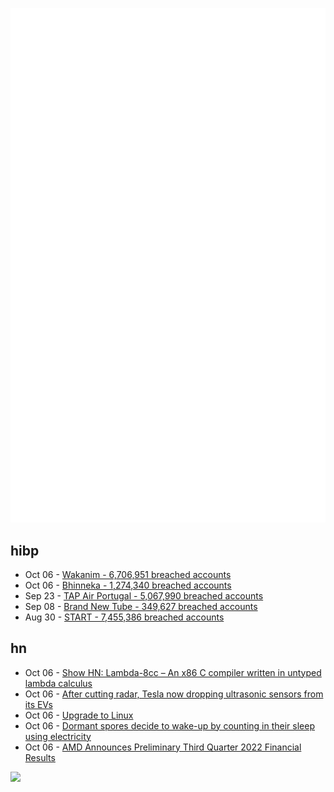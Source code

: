![Metrics](https://raw.githubusercontent.com/phixion/phixion/master/metrics.svg)

## hibp

<!--
for https://github.com/phixion/phixion/blob/main/.github/workflows/feeds.yml
-->
<!--START_SECTION:haveibeenpwnd-->
- Oct 06 - [Wakanim - 6,706,951 breached accounts](https://haveibeenpwned.com/PwnedWebsites#Wakanim)
- Oct 06 - [Bhinneka - 1,274,340 breached accounts](https://haveibeenpwned.com/PwnedWebsites#Bhinneka)
- Sep 23 - [TAP Air Portugal - 5,067,990 breached accounts](https://haveibeenpwned.com/PwnedWebsites#TAPAirPortugal)
- Sep 08 - [Brand New Tube - 349,627 breached accounts](https://haveibeenpwned.com/PwnedWebsites#BrandNewTube)
- Aug 30 - [START - 7,455,386 breached accounts](https://haveibeenpwned.com/PwnedWebsites#Start)
<!--END_SECTION:haveibeenpwnd-->

## hn

<!--
for https://github.com/phixion/phixion/blob/main/.github/workflows/feeds.yml
-->
<!--START_SECTION:hn-->
- Oct 06 - [Show HN: Lambda-8cc – An x86 C compiler written in untyped lambda calculus](https://github.com/woodrush/lambda-8cc)
- Oct 06 - [After cutting radar, Tesla now dropping ultrasonic sensors from its EVs](https://arstechnica.com/cars/2022/10/after-cutting-radar-tesla-now-dropping-ultrasonic-sensors-from-its-evs/)
- Oct 06 - [Upgrade to Linux](https://www.upgradetolinux.com/)
- Oct 06 - [Dormant spores decide to wake-up by counting in their sleep using electricity](https://www.science.org/doi/10.1126/science.abl7484)
- Oct 06 - [AMD Announces Preliminary Third Quarter 2022 Financial Results](https://finance.yahoo.com/news/amd-announces-preliminary-third-quarter-201700374.html)
<!--END_SECTION:hn-->

<!--
for https://yhype.me
-->
![](https://hit.yhype.me/github/profile?user_id=13013670)
